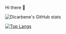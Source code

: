 Hi there 👋

![Dicarbene's GitHub stats](https://github-readme-stats.vercel.app/api?username=Dicarbene&show_icons=true&theme=dracula)

[![Top Langs](https://github-readme-stats.vercel.app/api/top-langs/?username=Dicarbene&theme=dracula&layout=compact&exclude_lang=html)](https://github.com/anuraghazra/github-readme-stats)

